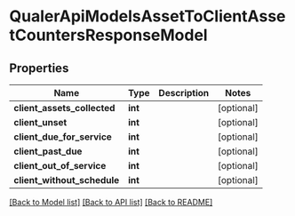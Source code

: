 # QualerApiModelsAssetToClientAssetCountersResponseModel

## Properties
Name | Type | Description | Notes
------------ | ------------- | ------------- | -------------
**client_assets_collected** | **int** |  | [optional] 
**client_unset** | **int** |  | [optional] 
**client_due_for_service** | **int** |  | [optional] 
**client_past_due** | **int** |  | [optional] 
**client_out_of_service** | **int** |  | [optional] 
**client_without_schedule** | **int** |  | [optional] 

[[Back to Model list]](../README.md#documentation-for-models) [[Back to API list]](../README.md#documentation-for-api-endpoints) [[Back to README]](../README.md)


